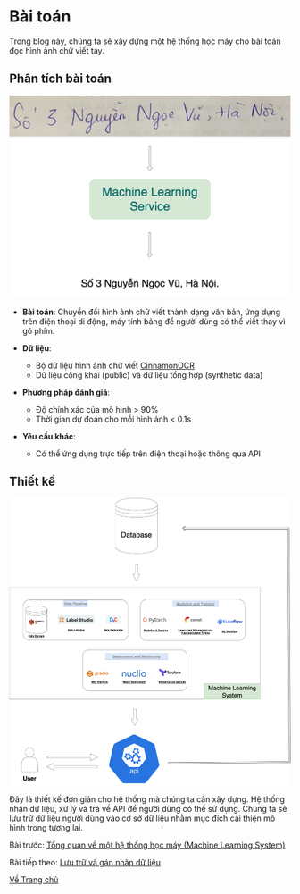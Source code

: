 # Bài toán
Trong blog này, chúng ta sẽ xây dựng một hệ thống học máy cho bài toán đọc hình ảnh chữ viết tay.

## Phân tích bài toán
![alt text](./images/service.png "Bài toán")
- **Bài toán**: Chuyển đổi hình ảnh chữ viết thành dạng văn bản, ứng dụng trên điện thoại di động, máy tính bảng để người dùng có thể viết thay vì gõ phím.

- **Dữ liệu**: 
    - Bộ dữ liệu hình ảnh chữ viết [CinnamonOCR](https://drive.google.com/drive/folders/1Qa2YA6w6V5MaNV-qxqhsHHoYFRK5JB39)
    - Dữ liệu công khai (public) và dữ liệu tổng hợp (synthetic data)

- **Phương pháp đánh giá**: 
    - Độ chính xác của mô hình > 90%
    - Thời gian dự đoán cho mỗi hình ảnh < 0.1s

- **Yêu cầu khác**:
    - Có thể ứng dụng trực tiếp trên điện thoại hoặc thông qua API

## Thiết kế 
![alt text](./images/problem.png "Hệ thống học máy")

Đây là thiết kế đơn giản cho hệ thống mà chúng ta cần xây dựng. Hệ thống nhận dữ liệu, xử lý và trả về API để người dùng có thể sử dụng. Chúng ta sẽ lưu trữ dữ liệu người dùng vào cơ sở dữ liệu nhằm mục đích cải thiện mô hình trong tương lai.

Bài trước: [Tổng quan về một hệ thống học máy (Machine Learning System)](../overview/index.md)

Bài tiếp theo: [Lưu trữ và gán nhãn dữ liệu](../data/index.md)

[Về Trang chủ](../index.md)


<script src="https://utteranc.es/client.js"
        repo="thanhhau097/mlpipeline"
        issue-term="pathname"
        label="Comment"
        theme="github-light"
        crossorigin="anonymous"
        async>
</script>